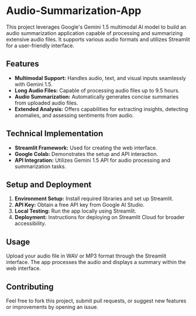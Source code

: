 # Audio-Summarization-App

This project leverages Google's Gemini 1.5 multimodal AI model to build an audio summarization application capable of processing and summarizing extensive audio files. It supports various audio formats and utilizes Streamlit for a user-friendly interface.

## Features

- **Multimodal Support:** Handles audio, text, and visual inputs seamlessly with Gemini 1.5.
- **Long Audio Files:** Capable of processing audio files up to 9.5 hours.
- **Audio Summarization:** Automatically generates concise summaries from uploaded audio files.
- **Extended Analysis:** Offers capabilities for extracting insights, detecting anomalies, and assessing sentiments from audio.

## Technical Implementation

- **Streamlit Framework:** Used for creating the web interface.
- **Google Colab:** Demonstrates the setup and API interaction.
- **API Integration:** Utilizes Gemini 1.5 API for audio processing and summarization tasks.

## Setup and Deployment

1. **Environment Setup:** Install required libraries and set up Streamlit.
2. **API Key:** Obtain a free API key from Google AI Studio.
3. **Local Testing:** Run the app locally using Streamlit.
4. **Deployment:** Instructions for deploying on Streamlit Cloud for broader accessibility.

## Usage

Upload your audio file in WAV or MP3 format through the Streamlit interface. The app processes the audio and displays a summary within the web interface.

## Contributing

Feel free to fork this project, submit pull requests, or suggest new features or improvements by opening an issue.

